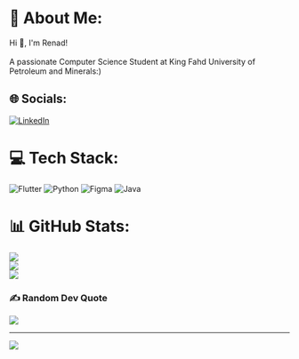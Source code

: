 # 💫 About Me:
Hi 👋, I'm Renad!<br><br>A passionate Computer Science Student at King Fahd University of Petroleum and Minerals:)


## 🌐 Socials:
[![LinkedIn](https://img.shields.io/badge/LinkedIn-%230077B5.svg?logo=linkedin&logoColor=white)](https://linkedin.com/in/https://www.linkedin.com/in/renad-elsafi-a38a61262/) 

# 💻 Tech Stack:
![Flutter](https://img.shields.io/badge/Flutter-%2302569B.svg?style=for-the-badge&logo=Flutter&logoColor=white) ![Python](https://img.shields.io/badge/python-3670A0?style=for-the-badge&logo=python&logoColor=ffdd54) ![Figma](https://img.shields.io/badge/figma-%23F24E1E.svg?style=for-the-badge&logo=figma&logoColor=white) ![Java](https://img.shields.io/badge/java-%23ED8B00.svg?style=for-the-badge&logo=openjdk&logoColor=white)
# 📊 GitHub Stats:
![](https://github-readme-stats.vercel.app/api?username=reyyynad&theme=midnight-purple&hide_border=false&include_all_commits=false&count_private=false)<br/>
![](https://github-readme-streak-stats.herokuapp.com/?user=reyyynad&theme=midnight-purple&hide_border=false)<br/>
![](https://github-readme-stats.vercel.app/api/top-langs/?username=reyyynad&theme=midnight-purple&hide_border=false&include_all_commits=false&count_private=false&layout=compact)

### ✍️ Random Dev Quote
![](https://quotes-github-readme.vercel.app/api?type=horizontal&theme=tokyonight)

---
[![](https://visitcount.itsvg.in/api?id=reyyynad&icon=0&color=5)](https://visitcount.itsvg.in)

<!-- Proudly created with GPRM ( https://gprm.itsvg.in ) -->

